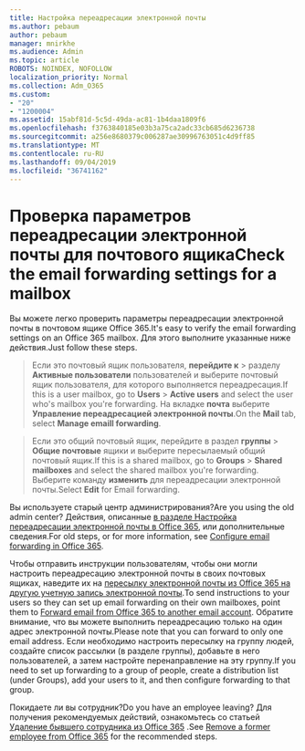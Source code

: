 ```yaml
---
title: Настройка переадресации электронной почты
ms.author: pebaum
author: pebaum
manager: mnirkhe
ms.audience: Admin
ms.topic: article
ROBOTS: NOINDEX, NOFOLLOW
localization_priority: Normal
ms.collection: Adm_O365
ms.custom:
- "20"
- "1200004"
ms.assetid: 15abf81d-5c5d-49da-ac81-1b4daa1809f6
ms.openlocfilehash: f3763840185e03b3a75ca2adc33cb685d6236738
ms.sourcegitcommit: a256e8680379c006287ae30996763051c4d9ff85
ms.translationtype: MT
ms.contentlocale: ru-RU
ms.lasthandoff: 09/04/2019
ms.locfileid: "36741162"
---
```

# <a name="check-the-email-forwarding-settings-for-a-mailbox"></a><span data-ttu-id="a6ccc-102">Проверка параметров переадресации электронной почты для почтового ящика</span><span class="sxs-lookup"><span data-stu-id="a6ccc-102">Check the email forwarding settings for a mailbox</span></span>

<span data-ttu-id="a6ccc-103">Вы можете легко проверить параметры переадресации электронной почты в почтовом ящике Office 365.</span><span class="sxs-lookup"><span data-stu-id="a6ccc-103">It's easy to verify the email forwarding settings on an Office 365 mailbox.</span></span> <span data-ttu-id="a6ccc-104">Для этого выполните указанные ниже действия.</span><span class="sxs-lookup"><span data-stu-id="a6ccc-104">Just follow these steps.</span></span>
  
> <span data-ttu-id="a6ccc-105">Если это почтовый ящик пользователя, **перейдите к** \> разделу **Активные пользователи** пользователей и выберите почтовый ящик пользователя, для которого выполняется переадресация.</span><span class="sxs-lookup"><span data-stu-id="a6ccc-105">If this is a user mailbox, go to **Users** \> **Active users** and select the user who's mailbox you're forwarding.</span></span> <span data-ttu-id="a6ccc-106">На вкладке **почта** выберите **Управление переадресацией электронной почты**.</span><span class="sxs-lookup"><span data-stu-id="a6ccc-106">On the **Mail** tab, select **Manage emaill forwarding**.</span></span>
    
> <span data-ttu-id="a6ccc-107">Если это общий почтовый ящик, перейдите в раздел **группы** \> **Общие почтовые** ящики и выберите пересылаемый общий почтовый ящик.</span><span class="sxs-lookup"><span data-stu-id="a6ccc-107">If this is a shared mailbox, go to **Groups** \> **Shared mailboxes** and select the shared mailbox you're forwarding.</span></span> <span data-ttu-id="a6ccc-108">Выберите команду **изменить** для переадресации электронной почты.</span><span class="sxs-lookup"><span data-stu-id="a6ccc-108">Select **Edit** for Email forwarding.</span></span>

<span data-ttu-id="a6ccc-109">Вы используете старый центр администрирования?</span><span class="sxs-lookup"><span data-stu-id="a6ccc-109">Are you using the old admin center?</span></span> <span data-ttu-id="a6ccc-110">Действия, описанные [в разделе Настройка переадресации электронной почты в Office 365](https://docs.microsoft.com/office365/admin/email/configure-email-forwarding), или дополнительные сведения.</span><span class="sxs-lookup"><span data-stu-id="a6ccc-110">For old steps, or for more information, see [Configure email forwarding in Office 365](https://docs.microsoft.com/office365/admin/email/configure-email-forwarding).</span></span>
  
<span data-ttu-id="a6ccc-111">Чтобы отправить инструкции пользователям, чтобы они могли настроить переадресацию электронной почты в своих почтовых ящиках, наведите их на [пересылку электронной почты из Office 365 на другую учетную запись электронной почты](https://support.office.com/article/Forward-email-from-Office-365-to-another-email-account-1ed4ee1e-74f8-4f53-a174-86b748ff6a0e).</span><span class="sxs-lookup"><span data-stu-id="a6ccc-111">To send instructions to your users so they can set up email forwarding on their own mailboxes, point them to [Forward email from Office 365 to another email account](https://support.office.com/article/Forward-email-from-Office-365-to-another-email-account-1ed4ee1e-74f8-4f53-a174-86b748ff6a0e).</span></span> <span data-ttu-id="a6ccc-112">Обратите внимание, что вы можете выполнить переадресацию только на один адрес электронной почты.</span><span class="sxs-lookup"><span data-stu-id="a6ccc-112">Please note that you can forward to only one email address.</span></span> <span data-ttu-id="a6ccc-113">Если необходимо настроить пересылку на группу людей, создайте список рассылки (в разделе группы), добавьте в него пользователей, а затем настройте перенаправление на эту группу.</span><span class="sxs-lookup"><span data-stu-id="a6ccc-113">If you need to set up forwarding to a group of people, create a distribution list (under Groups), add your users to it, and then configure forwarding to that group.</span></span>
  
<span data-ttu-id="a6ccc-114">Покидаете ли вы сотрудник?</span><span class="sxs-lookup"><span data-stu-id="a6ccc-114">Do you have an employee leaving?</span></span> <span data-ttu-id="a6ccc-115">Для получения рекомендуемых действий, ознакомьтесь со статьей [Удаление бывшего сотрудника из Office 365](https://docs.microsoft.com/office365/admin/add-users/remove-former-employee) .</span><span class="sxs-lookup"><span data-stu-id="a6ccc-115">See [Remove a former employee from Office 365](https://docs.microsoft.com/office365/admin/add-users/remove-former-employee) for the recommended steps.</span></span>
  